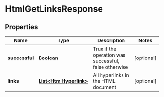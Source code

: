 
# HtmlGetLinksResponse

## Properties
Name | Type | Description | Notes
------------ | ------------- | ------------- | -------------
**successful** | **Boolean** | True if the operation was successful, false otherwise |  [optional]
**links** | [**List&lt;HtmlHyperlink&gt;**](HtmlHyperlink.md) | All hyperlinks in the HTML document |  [optional]



